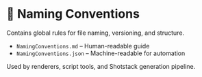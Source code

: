 # 📁 Naming Conventions

Contains global rules for file naming, versioning, and structure.

- `NamingConventions.md` – Human-readable guide
- `NamingConventions.json` – Machine-readable for automation

Used by renderers, script tools, and Shotstack generation pipeline.
